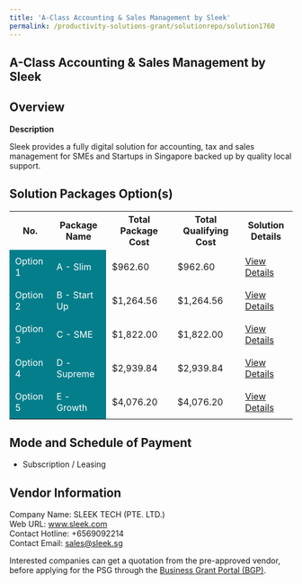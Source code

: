 ```yaml
---
title: 'A-Class Accounting & Sales Management by Sleek'
permalink: /productivity-solutions-grant/solutionrepo/solution1760
---
```


## A-Class Accounting & Sales Management by Sleek

## Overview

**Description**

Sleek provides a fully digital solution for accounting, tax and sales management for SMEs and Startups in Singapore backed up by quality local support.

## Solution Packages Option(s)

<table>
<tr>
<th><b>No.</b></th>
<th><b>Package Name</b></th>
<th><b>Total Package Cost</b></th>
<th><b>Total Qualifying Cost</b></th>
<th><b>Solution Details</b></th>
</tr>
<tr>
<td style='padding: 10px; background-color: #037E8A; color: #FFFFFF;'>Option 1</td>
<td style='padding: 10px; background-color: #037E8A; color: #FFFFFF;'>A - Slim</td>
<td style='padding: 10px;'>$962.60</td>
<td style='padding: 10px;'>$962.60</td>
<td style='padding: 10px;'><a href='/images/psg/Sleek_Tech_A_Class_Accounting_Sales_Mgmt_05102023_Desensitised_Annex3_Part1.pdf' target='_blank'>View Details</a></td>
</tr>
<tr>
<td style='padding: 10px; background-color: #037E8A; color: #FFFFFF;'>Option 2</td>
<td style='padding: 10px; background-color: #037E8A; color: #FFFFFF;'>B - Start Up</td>
<td style='padding: 10px;'>$1,264.56</td>
<td style='padding: 10px;'>$1,264.56</td>
<td style='padding: 10px;'><a href='/images/psg/Sleek_Tech_A_Class_Accounting_Sales_Mgmt_05102023_Desensitised_Annex3_Part2.pdf' target='_blank'>View Details</a></td>
</tr>
<tr>
<td style='padding: 10px; background-color: #037E8A; color: #FFFFFF;'>Option 3</td>
<td style='padding: 10px; background-color: #037E8A; color: #FFFFFF;'>C - SME</td>
<td style='padding: 10px;'>$1,822.00</td>
<td style='padding: 10px;'>$1,822.00</td>
<td style='padding: 10px;'><a href='/images/psg/Sleek_Tech_A_Class_Accounting_Sales_Mgmt_05102023_Desensitised_Annex3_Part3.pdf' target='_blank'>View Details</a></td>
</tr>
<tr>
<td style='padding: 10px; background-color: #037E8A; color: #FFFFFF;'>Option 4</td>
<td style='padding: 10px; background-color: #037E8A; color: #FFFFFF;'>D - Supreme</td>
<td style='padding: 10px;'>$2,939.84</td>
<td style='padding: 10px;'>$2,939.84</td>
<td style='padding: 10px;'><a href='/images/psg/Sleek_Tech_A_Class_Accounting_Sales_Mgmt_05102023_Desensitised_Annex3_Part4.pdf' target='_blank'>View Details</a></td>
</tr>
<tr>
<td style='padding: 10px; background-color: #037E8A; color: #FFFFFF;'>Option 5</td>
<td style='padding: 10px; background-color: #037E8A; color: #FFFFFF;'>E - Growth</td>
<td style='padding: 10px;'>$4,076.20</td>
<td style='padding: 10px;'>$4,076.20</td>
<td style='padding: 10px;'><a href='/images/psg/Sleek_Tech_A_Class_Accounting_Sales_Mgmt_05102023_Desensitised_Annex3_Part5.pdf' target='_blank'>View Details</a></td>
</tr>
</table>

## Mode and Schedule of Payment

 - Subscription / Leasing

## Vendor Information

 Company Name: SLEEK TECH (PTE. LTD.)<br>Web URL: www.sleek.com <br>Contact Hotline: +6569092214 <br>Contact Email: sales@sleek.sg <br>

Interested companies can get a quotation from the pre-approved vendor, before applying for the PSG through the <a href='https://www.businessgrants.gov.sg/' target='_blank' rel='noopener'>Business Grant Portal (BGP)</a>.

<script src="/jquery/resize-tables.js"></script>
